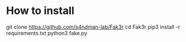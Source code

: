 # How to install

git clone https://github.com/s4ndman-lab/Fak3r
cd Fak3r
pip3 install -r requirements.txt
python3 fake.py
